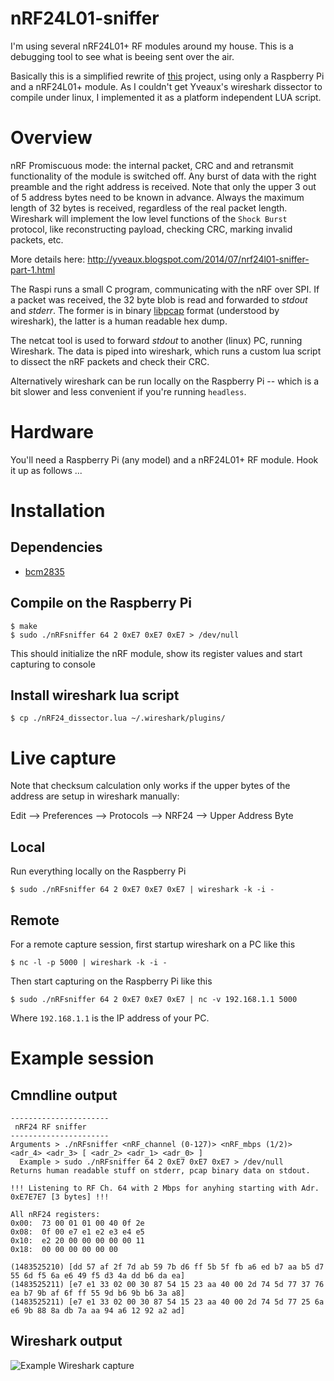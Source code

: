 # nRF24L01-sniffer

I'm using several nRF24L01+ RF modules around my house. This is a debugging tool to see what is beeing sent over the air.

Basically this is a simplified rewrite of [this](http://yveaux.blogspot.com/2014/07/nrf24l01-sniffer-part-1.html) project, using only a Raspberry Pi and a nRF24L01+ module. As I couldn't get Yveaux's wireshark dissector to compile under linux, I implemented it as a platform independent LUA script.

# Overview

nRF Promiscuous mode: the internal packet, CRC and and retransmit functionality of the module is switched off. Any burst of data with the right preamble and the right address is received. Note that only the upper 3 out of 5 address bytes need to be known in advance. Always the maximum length of 32 bytes is received, regardless of the real packet length. Wireshark will implement the low level functions of the `Shock Burst` protocol, like reconstructing payload, checking CRC, marking invalid packets, etc.

More details here: http://yveaux.blogspot.com/2014/07/nrf24l01-sniffer-part-1.html

The Raspi runs a small C program, communicating with the nRF over SPI. If a packet was received, the 32 byte blob is read and forwarded to _stdout_ and _stderr_. The former is in binary [libpcap](https://wiki.wireshark.org/Development/LibpcapFileFormat) format (understood by wireshark), the latter is a human readable hex dump.

The netcat tool is used to forward _stdout_ to another (linux) PC, running Wireshark. The data is piped into wireshark, which runs a custom lua script to dissect the nRF packets and check their CRC.

Alternatively wireshark can be run locally on the Raspberry Pi -- which is a bit slower and less convenient if you're running `headless`.

# Hardware

You'll need a Raspberry Pi (any model) and a nRF24L01+ RF module. Hook it up as follows ...

# Installation

## Dependencies

  * [bcm2835](http://www.airspayce.com/mikem/bcm2835/)

## Compile on the Raspberry Pi
    
    $ make
    $ sudo ./nRFsniffer 64 2 0xE7 0xE7 0xE7 > /dev/null
    
This should initialize the nRF module, show its register values and start capturing to console
    
## Install wireshark lua script

    $ cp ./nRF24_dissector.lua ~/.wireshark/plugins/
    
# Live capture

Note that checksum calculation only works if the upper bytes of the address are setup in wireshark manually:

  Edit --> Preferences --> Protocols --> NRF24 --> Upper Address Byte

## Local

Run everything locally on the Raspberry Pi

    $ sudo ./nRFsniffer 64 2 0xE7 0xE7 0xE7 | wireshark -k -i -

## Remote

For a remote capture session, first startup wireshark on a PC like this

    $ nc -l -p 5000 | wireshark -k -i -
    
Then start capturing on the Raspberry Pi like this

    $ sudo ./nRFsniffer 64 2 0xE7 0xE7 0xE7 | nc -v 192.168.1.1 5000
    
Where `192.168.1.1` is the IP address of your PC.

# Example session

## Cmndline output

    ----------------------
     nRF24 RF sniffer
    ----------------------
    Arguments > ./nRFsniffer <nRF_channel (0-127)> <nRF_mbps (1/2)> <adr_4> <adr_3> [ <adr_2> <adr_1> <adr_0> ] 
      Example > sudo ./nRFsniffer 64 2 0xE7 0xE7 0xE7 > /dev/null 
    Returns human readable stuff on stderr, pcap binary data on stdout.

    !!! Listening to RF Ch. 64 with 2 Mbps for anyhing starting with Adr. 0xE7E7E7 [3 bytes] !!!

    All nRF24 registers:
    0x00:  73 00 01 01 00 40 0f 2e 
    0x08:  0f 00 e7 e1 e2 e3 e4 e5 
    0x10:  e2 20 00 00 00 00 00 11 
    0x18:  00 00 00 00 00 00 

    (1483525210) [dd 57 af 2f 7d ab 59 7b d6 ff 5b 5f fb a6 ed b7 aa b5 d7 55 6d f5 6a e6 49 f5 d3 4a dd b6 da ea]
    (1483525211) [e7 e1 33 02 00 30 87 54 15 23 aa 40 00 2d 74 5d 77 37 76 ea b7 9b af 6f ff 55 9d b6 9b b6 3a a8]
    (1483525211) [e7 e1 33 02 00 30 87 54 15 23 aa 40 00 2d 74 5d 77 25 6a e6 9b 88 8a db 7a aa 94 a6 12 92 a2 ad]


## Wireshark output

![Example Wireshark capture](https://github.com/yetifrisstlama/nRF24L01-sniffer/raw/master/nrf_ws.png)


